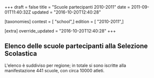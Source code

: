 +++
draft = false
title = "Scuole partecipanti 2010-2011"
date = 2011-09-01T11:40:32Z
updated = "2016-10-20T12:40:28"

[taxonomies]
contest = [ "school",]
edition = [ "2010-2011",]

[extra]
override_updated = "2016-10-20T12:40:28"
+++
## Elenco delle scuole partecipanti alla Selezione Scolastica

L'elenco è suddiviso per regione; in totale si sono iscritte alla manifestazione 441 scuole, con circa 10000 atleti.
